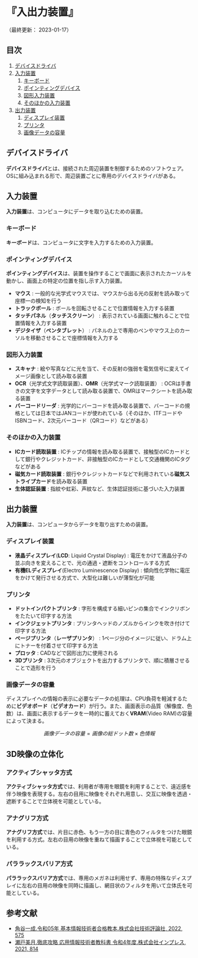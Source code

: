# 『入出力装置』

（最終更新： 2023-01-17）


## 目次

1. [デバイスドライバ](#デバイスドライバ)
1. [入力装置](#入力装置)
	1. [キーボード](#キーボード)
	1. [ポインティングデバイス](#ポインティングデバイス)
	1. [図形入力装置](#図形入力装置)
	1. [そのほかの入力装置](#そのほかの入力装置)
1. [出力装置](出力装置)
	1. [ディスプレイ装置](#ディスプレイ装置)
	1. [プリンタ](#プリンタ)
	1. [画像データの容量](#画像データの容量)


## デバイスドライバ

**デバイスドライバ**とは、接続された周辺装置を制御するためのソフトウェア。OSに組み込まれる形で、周辺装置ごとに専用のデバイスドライバがある。


## 入力装置

**入力装置**は、コンピュータにデータを取り込むための装置。

### キーボード

**キーボード**は、コンピュータに文字を入力するための入力装置。

### ポインティングデバイス

**ポインティングデバイス**は、装置を操作することで画面に表示されたカーソルを動かし、画面上の特定の位置を指し示す入力装置。

- **マウス** : 一般的な光学式マウスでは、マウスから出る光の反射を読み取って座標一の検知を行う
- **トラックボール** : ボールを回転させることで位置情報を入力する装置
- **タッチパネル**（**タッチスクリーン**） : 表示されている画面に触れることで位置情報を入力する装置
- **デジタイザ**（**ペンタブレット**） : パネルの上で専用のペンやマウス上のカーソルを移動させることで座標情報を入力する

### 図形入力装置

- **スキャナ** : 絵や写真などに光を当て、その反射の強弱を電気信号に変えてイメージ画像として読み取る装置
- **OCR**（光学式文字読取装置）、**OMR**（光学式マーク読取装置） : OCRは手書きの文字を文字データとして読み取る装置で、OMRはマークシートを読み取る装置
- **バーコードリーダ** : 光学的にバーコードを読み取る装置で、バーコードの規格としては日本ではJANコードが使われている（そのほか、ITFコードやISBNコード、2次元バーコード（QRコード）などがある）

### そのほかの入力装置

- **ICカード読取装置** : ICチップの情報を読み取る装置で、接触型のICカードとして銀行やクレジットカード、非接触型のICカードとして交通機関のICタグなどがある
- **磁気カード読取装置** : 銀行やクレジットカードなどで利用されている**磁気ストライプカード**を読み取る装置
- **生体認証装置** : 指紋や虹彩、声紋など、生体認証技術に基づいた入力装置


## 出力装置

**入力装置**は、コンピュータからデータを取り出すための装置。

### ディスプレイ装置

- **液晶ディスプレイ**(**LCD**: Liquid Crystal Display) : 電圧をかけて液晶分子の並ぶ向きを変えることで、光の通過・遮断をコントロールする方式
- **有機ELディスプレイ**(Electro Luminescence Display) : 傾向性化学物に電圧をかけて発行させる方式で、大型化は難しいが薄型化が可能

### プリンタ

- **ドットインパクトプリンタ** : 字形を構成する細いピンの集合でインクリボンをたたいて印字する方法
- **インクジェットプリンタ** : プリンタヘッドのノズルからインクを吹き付けて印字する方法
- **ページプリンタ**（**レーザプリンタ**） : 1ページ分のイメージに従い、ドラム上にトナーを付着させて印字する方法
- **プロッタ** : CADなどで図形出力に使用される
- **3Dプリンタ** : 3次元のオブジェクトを出力するプリンタで、順に積層させることで造形を行う

### 画像データの容量

ディスプレイへの情報の表示に必要なデータの処理は、CPU負荷を軽減するために**ビデオボード**（**ビデオカード**）が行う。また、画面表示の品質（解像度、色数）は、画面に表示するデータを一時的に蓄えておく**VRAM**(Video RAM)の容量によって決まる。

```math
画像データの容量 = 画像の総ドット数 \times 色情報
```


## 3D映像の立体化

### アクティブシャッタ方式

**アクティブシャッタ方式**では、利用者が専用を眼鏡を利用することで、遠近感を伴う映像を表現する。左右の目用に映像をそれぞれ用意し、交互に映像を透過・遮断することで立体視を可能としている。

### アナグリフ方式

**アナグリフ方式**では、片目に赤色、もう一方の目に青色のフィルタをつけた眼鏡を利用する方式。左右の目用の映像を重ねて描画することで立体視を可能としている。

### パララックスバリア方式

**パララックスバリア方式**では、専用のメガネは利用せず、専用の特殊なディスプレイに左右の目用の映像を同時に描画し、網目状のフィルタを用いて立体氏を可能としている。


## 参考文献

- [角谷一成.令和05年 基本情報技術者合格教本.株式会社技術評論社, 2022, 575](https://gihyo.jp/book/2022/978-4-297-13164-7)
- [瀬戸美月.徹底攻略 応用情報技術者教科書 令和4年度.株式会社インプレス, 2021, 814](https://book.impress.co.jp/books/1121101057)
